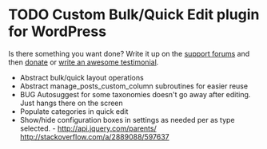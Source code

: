 # TODO Custom Bulk/Quick Edit plugin for WordPress

Is there something you want done? Write it up on the [support forums](http://wordpress.org/support/plugin/custom-bulkquick-edit) and then [donate](http://aihr.us/about-aihrus/donate/) or [write an awesome testimonial](http://aihr.us/about-aihrus/testimonials/add-testimonial/).

* Abstract bulk/quick layout operations
* Abstract manage_posts_custom_column subroutines for easier reuse
* BUG Autosuggest for some taxonomies doesn't go away after editing. Just hangs there on the screen
* Populate categories in quick edit
* Show/hide configuration boxes in settings as needed per as type selected. - http://api.jquery.com/parents/ http://stackoverflow.com/a/2889088/597637